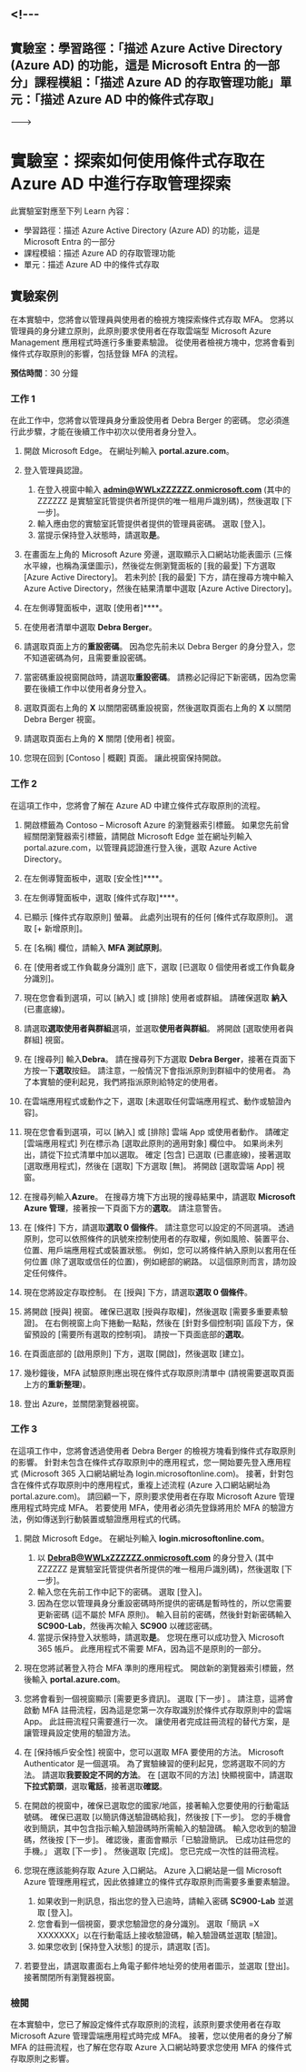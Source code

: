 <a name="---"></a><!---
---
實驗室：學習路徑：「描述 Azure Active Directory (Azure AD) 的功能，這是 Microsoft Entra 的一部分」課程模組：「描述 Azure AD 的存取管理功能」單元：「描述 Azure AD 中的條件式存取」
---
--->

# <a name="lab-explore-access-management-in-azure-ad-with-conditional-access"></a>實驗室：探索如何使用條件式存取在 Azure AD 中進行存取管理探索

此實驗室對應至下列 Learn 內容：

- 學習路徑：描述 Azure Active Directory (Azure AD) 的功能，這是 Microsoft Entra 的一部分
- 課程模組：描述 Azure AD 的存取管理功能
- 單元：描述 Azure AD 中的條件式存取

## <a name="lab-scenario"></a>實驗案例

在本實驗中，您將會以管理員與使用者的檢視方塊探索條件式存取 MFA。  您將以管理員的身分建立原則，此原則要求使用者在存取雲端型 Microsoft Azure Management 應用程式時進行多重要素驗證。  從使用者檢視方塊中，您將會看到條件式存取原則的影響，包括登錄 MFA 的流程。

**預估時間**：30 分鐘

### <a name="task-1"></a>工作 1

在此工作中，您將會以管理員身分重設使用者 Debra Berger 的密碼。  您必須進行此步驟，才能在後續工作中初次以使用者身分登入。

1. 開啟 Microsoft Edge。  在網址列輸入 **portal.azure.com**。

2. 登入管理員認證。
    1. 在登入視窗中輸入 **admin@WWLxZZZZZZ.onmicrosoft.com** (其中的 ZZZZZZ 是實驗室託管提供者所提供的唯一租用戶識別碼)，然後選取 [下一步]。
    1. 輸入應由您的實驗室託管提供者提供的管理員密碼。 選取 [登入]。
    1. 當提示保持登入狀態時，請選取**是**。

3. 在畫面左上角的 Microsoft Azure 旁邊，選取顯示入口網站功能表圖示 (三條水平線，也稱為漢堡圖示)，然後從左側瀏覽面板的 [我的最愛] 下方選取 [Azure Active Directory]。 若未列於 [我的最愛] 下方，請在搜尋方塊中輸入 Azure Active Directory，然後在結果清單中選取 [Azure Active Directory]。

4. 在左側導覽面板中，選取 [使用者]****。

5. 在使用者清單中選取 **Debra Berger**。

6. 請選取頁面上方的**重設密碼**。 因為您先前未以 Debra Berger 的身分登入，您不知道密碼為何，且需要重設密碼。

7. 當密碼重設視窗開啟時，請選取**重設密碼**。  請務必記得記下新密碼，因為您需要在後續工作中以使用者身分登入。

8. 選取頁面右上角的 **X** 以關閉密碼重設視窗，然後選取頁面右上角的 **X** 以關閉 Debra Berger 視窗。

9. 請選取頁面右上角的 **X** 關閉 [使用者] 視窗。

10. 您現在回到 [Contoso | 概觀] 頁面。  讓此視窗保持開啟。

### <a name="task-2"></a>工作 2

在這項工作中，您將會了解在 Azure AD 中建立條件式存取原則的流程。

1. 開啟標籤為 Contoso – Microsoft Azure 的瀏覽器索引標籤。   如果您先前曾經關閉瀏覽器索引標籤，請開啟 Microsoft Edge 並在網址列輸入 portal.azure.com，以管理員認證進行登入後，選取 Azure Active Directory。  

2. 在左側導覽面板中，選取 [安全性]****。

3. 在左側導覽面板中，選取 [條件式存取]****。

4. 已顯示 [條件式存取原則] 螢幕。 此處列出現有的任何 [條件式存取原則]。 選取 [+ 新增原則]。

5. 在 [名稱] 欄位，請輸入 **MFA 測試原則**。

6. 在 [使用者或工作負載身分識別] 底下，選取 [已選取 0 個使用者或工作負載身分識別]。

7. 現在您會看到選項，可以 [納入] 或 [排除] 使用者或群組。  請確保選取 **納入** (已畫底線)。

8. 請選取**選取使用者與群組**選項，並選取**使用者與群組**。  將開啟 [選取使用者與群組] 視窗。  

9. 在 [搜尋列] 輸入**Debra**。  請在搜尋列下方選取 **Debra Berger**，接著在頁面下方按一下**選取**按鈕。  請注意，一般情況下會指派原則到群組中的使用者。  為了本實驗的便利起見，我們將指派原則給特定的使用者。

10. 在雲端應用程式或動作之下，選取 [未選取任何雲端應用程式、動作或驗證內容]。

11. 現在您會看到選項，可以 [納入] 或 [排除] 雲端 App 或使用者動作。  請確定 [雲端應用程式] 列在標示為 [選取此原則的適用對象] 欄位中。  如果尚未列出，請從下拉式清單中加以選取。 確定 [包含] 已選取 (已畫底線)，接著選取 [選取應用程式]，然後在 [選取] 下方選取 [無]。  將開啟 [選取雲端 App] 視窗。

12. 在搜尋列輸入**Azure**。  在搜尋方塊下方出現的搜尋結果中，請選取 **Microsoft Azure 管理**，接著按一下頁面下方的**選取**。  請注意警告。  

13. 在 [條件] 下方，請選取**選取 0 個條件**。  請注意您可以設定的不同選項。  透過原則，您可以依照條件的訊號來控制使用者的存取權，例如風險、裝置平台、位置、用戶端應用程式或裝置狀態。  例如，您可以將條件納入原則以套用在任何位置 (除了選取或信任的位置)，例如總部的網路。  以這個原則而言，請勿設定任何條件。

14. 現在您將設定存取控制。  在 [授與] 下方，請選取**選取 0 個條件**。

15. 將開啟 [授與] 視窗。  確保已選取 [授與存取權]，然後選取 [需要多重要素驗證]。 在右側視窗上向下捲動一點點，然後在 [針對多個控制項] 區段下方，保留預設的 [需要所有選取的控制項]。  請按一下頁面底部的**選取**。

16. 在頁面底部的 [啟用原則] 下方，選取 [開啟]，然後選取 [建立]。

17. 幾秒鐘後，MFA 試驗原則應出現在條件式存取原則清單中 (請視需要選取頁面上方的**重新整理**)。

18. 登出 Azure，並關閉瀏覽器視窗。

### <a name="task-3"></a>工作 3

在這項工作中，您將會透過使用者 Debra Berger 的檢視方塊看到條件式存取原則的影響。 針對未包含在條件式存取原則中的應用程式，您一開始要先登入應用程式 (Microsoft 365 入口網站網址為 login.microsoftonline.com)。  接著，針對包含在條件式存取原則中的應用程式，重複上述流程 (Azure 入口網站網址為 portal.azure.com)。  請回顧一下，原則要求使用者在存取 Microsoft Azure 管理應用程式時完成 MFA。  若要使用 MFA，使用者必須先登錄將用於 MFA 的驗證方法，例如傳送到行動裝置或驗證應用程式的代碼。

1. 開啟 Microsoft Edge。  在網址列輸入 **login.microsoftonline.com**。
    1. 以 **DebraB@WWLxZZZZZZ.onmicrosoft.com** 的身分登入 (其中 ZZZZZZ 是實驗室託管提供者所提供的唯一租用戶識別碼)，然後選取 [下一步]。
    1. 輸入您在先前工作中記下的密碼。 選取 [登入]。
    1. 因為在您以管理員身分重設密碼時所提供的密碼是暫時性的，所以您需要更新密碼 (這不屬於 MFA 原則)。 輸入目前的密碼，然後針對新密碼輸入 **SC900-Lab**，然後再次輸入 **SC900** 以確認密碼。
    1. 當提示保持登入狀態時，請選取**是**。  您現在應可以成功登入 Microsoft 365 帳戶。 此應用程式不需要 MFA，因為這不是原則的一部分。

1. 現在您將試著登入符合 MFA 準則的應用程式。 開啟新的瀏覽器索引標籤，然後輸入 **portal.azure.com**。

1. 您將會看到一個視窗顯示 [需要更多資訊]。  選取 [下一步] 。  請注意，這將會啟動 MFA 註冊流程，因為這是您第一次存取識別於條件式存取原則中的雲端 App。  此註冊流程只需要進行一次。   讓使用者完成註冊流程的替代方案，是讓管理員設定使用的驗證方法。

1. 在 [保持帳戶安全性] 視窗中，您可以選取 MFA 要使用的方法。  Microsoft Authenticator 是一個選項。 為了實驗練習的便利起見，您將選取不同的方法。  請選取**我要設定不同的方法**。  在 [選取不同的方法] 快顯視窗中，請選取**下拉式箭頭**，選取**電話**，接著選取**確認**。

1. 在開啟的視窗中，確保已選取您的國家/地區，接著輸入您要使用的行動電話號碼。  確保已選取 [以簡訊傳送驗證碼給我]，然後按 [下一步]。  您的手機會收到簡訊，其中包含指示輸入驗證碼時所需輸入的驗證碼。  輸入您收到的驗證碼，然後按 [下一步]。  確認後，畫面會顯示「已驗證簡訊。 已成功註冊您的手機。」  選取 [下一步] 。 然後選取 [完成]。  您已完成一次性的註冊流程。

1. 您現在應該能夠存取 Azure 入口網站。  Azure 入口網站是一個 Microsoft Azure 管理應用程式，因此依據建立的條件式存取原則而需要多重要素驗證。  
    1. 如果收到一則訊息，指出您的登入已逾時，請輸入密碼 **SC900-Lab** 並選取 [登入]。 
    1. 您會看到一個視窗，要求您驗證您的身分識別。  選取「簡訊 =X XXXXXXX」以在行動電話上接收驗證碼，輸入驗證碼並選取 [驗證]。
    1. 如果您收到 [保持登入狀態] 的提示，請選取 [否]。

1. 若要登出，請選取畫面右上角電子郵件地址旁的使用者圖示，並選取 [登出]。接著關閉所有瀏覽器視窗。

### <a name="review"></a>檢閱

在本實驗中，您已了解設定條件式存取原則的流程，該原則要求使用者在存取 Microsoft Azure 管理雲端應用程式時完成 MFA。  接著，您以使用者的身分了解 MFA 的註冊流程，也了解在您存取 Azure 入口網站時要求您使用 MFA 的條件式存取原則之影響。
